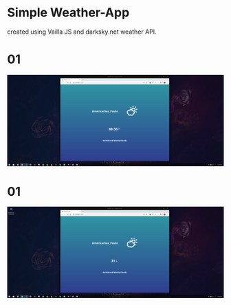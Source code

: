 # Simple Weather-App 

created using Vailla JS and darksky.net weather API. 

# 01
<img src="Preview/DeepinScreenshot_20200106125957.png">
</br>

# 01
<img src="Preview/DeepinScreenshot_20200106130004.png">
</br>

